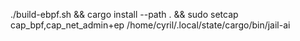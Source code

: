  ./build-ebpf.sh && cargo install --path . && sudo setcap cap_bpf,cap_net_admin+ep /home/cyril/.local/state/cargo/bin/jail-ai
